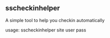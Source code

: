## sscheckinhelper

A simple tool to help you checkin automatically

usage: 
  sscheckinhelper site user pass
